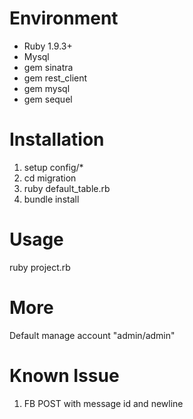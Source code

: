 # Environment
* Ruby 1.9.3+
* Mysql
* gem sinatra
* gem rest_client
* gem mysql
* gem sequel

# Installation
1. setup config/*
2. cd migration
3. ruby default_table.rb
4. bundle install

# Usage
ruby project.rb

# More
Default manage account "admin/admin"

# Known Issue
1. FB POST with message id and newline
